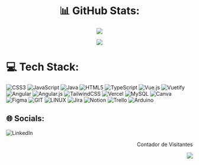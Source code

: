 <div align="center">
  
# 📊 GitHub Stats:
  
![](https://github-readme-stats.vercel.app/api?username=Davi-Simplicio&theme=radical&hide_border=false&include_all_commits=false&count_private=false)<br/>

![](https://github-readme-stats.vercel.app/api/top-langs/?username=Davi-Simplicio&theme=radical&hide_border=false&include_all_commits=false&count_private=false&layout=donut)
</div>

# 💻 Tech Stack:
![CSS3](https://img.shields.io/badge/css3-%231572B6.svg?style=flat&logo=css3&logoColor=white) ![JavaScript](https://img.shields.io/badge/javascript-%23323330.svg?style=flat&logo=javascript&logoColor=%23F7DF1E) ![Java](https://img.shields.io/badge/java-%23ED8B00.svg?style=flat&logo=java&logoColor=white) ![HTML5](https://img.shields.io/badge/html5-%23E34F26.svg?style=flat&logo=html5&logoColor=white) ![TypeScript](https://img.shields.io/badge/typescript-%23007ACC.svg?style=flat&logo=typescript&logoColor=white) ![Vue.js](https://img.shields.io/badge/vuejs-%2335495e.svg?style=flat&logo=vuedotjs&logoColor=%234FC08D) ![Vuetify](https://img.shields.io/badge/Vuetify-1867C0?style=flat&logo=vuetify&logoColor=AEDDFF) ![Angular](https://img.shields.io/badge/angular-%23DD0031.svg?style=flat&logo=angular&logoColor=white) ![Angular.js](https://img.shields.io/badge/angular.js-%23E23237.svg?style=flat&logo=angularjs&logoColor=white) ![TailwindCSS](https://img.shields.io/badge/tailwindcss-%2338B2AC.svg?style=flat&logo=tailwind-css&logoColor=white) ![Vercel](https://img.shields.io/badge/vercel-%23000000.svg?style=flat&logo=vercel&logoColor=white) ![MySQL](https://img.shields.io/badge/mysql-%2300f.svg?style=flat&logo=mysql&logoColor=white) ![Canva](https://img.shields.io/badge/Canva-%2300C4CC.svg?style=flat&logo=Canva&logoColor=white) 	![Figma](https://img.shields.io/badge/figma-%23F24E1E.svg?style=flat&logo=figma&logoColor=white) ![GIT](https://img.shields.io/badge/Git-fc6d26?style=flat&logo=git&logoColor=white) ![LINUX](https://img.shields.io/badge/Linux-FCC624?style=flat&logo=linux&logoColor=black) ![Jira](https://img.shields.io/badge/jira-%230A0FFF.svg?style=flat&logo=jira&logoColor=white) ![Notion](https://img.shields.io/badge/Notion-%23000000.svg?style=flat&logo=notion&logoColor=white) ![Trello](https://img.shields.io/badge/Trello-%23026AA7.svg?style=flat&logo=Trello&logoColor=white) ![Arduino](https://img.shields.io/badge/-Arduino-00979D?style=flat&logo=Arduino&logoColor=white)


## 🌐 Socials:
![LinkedIn](https://img.shields.io/badge/LinkedIn-%230077B5.svg?logo=linkedin&logoColor=white)

<div align="right">
  <p>Contador de Visitantes</p>
  <p><img src="https://profile-counter.glitch.me/Davi-Simplicio/count.svg"/></p>
</div>
